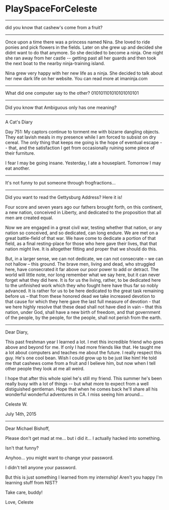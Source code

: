 # PlaySpaceForCeleste

-----------------------------------

did you know that cashew's come from a fruit?

-----------------------------------


Once upon a time there was a princess named Nina. She loved to ride ponies and pick flowers in the fields. Later on she grew up and decided she didnt want to do that anymore. So she decided to become a ninja. One night she ran away from her castle -- getting past all her guards and then took the next boat to the nearby ninja-training island. 

Nina grew very happy with her new life as a ninja. She decided to talk about her new dark life on her website.
You can read more at imaninja.com


------------------------------------------

What did one computer say to the other?
010101101010101010101

-------------------------------------------

Did you know that Ambiguous only has one meaning? 

------------------------------------------


A Cat's Diary

Day 751: My captors continue to torment me with bizarre dangling objects.  They eat lavish meals in my presence while I am forced to subsist on dry cereal.  The only thing that keeps me going is the hope of eventual escape -- that, and the satisfaction I get from occasionally ruining some piece of their furniture.  

I fear I may be going insane.  Yesterday, I ate a houseplant. Tomorrow I may eat another.

----------------------------------------------

It's not funny to put someone through frogfractions... 

-----------------------------------------

Did you want to read the Gettysburg Address? Here it is! 

Four score and seven years ago our fathers brought forth, on this continent, a new nation, conceived in Liberty, and dedicated to the proposition that all men are created equal.

Now we are engaged in a great civil war, testing whether that nation, or any nation so conceived, and so dedicated, can long endure. We are met on a great battle-field of that war. We have come to dedicate a portion of that field, as a final resting-place for those who here gave their lives, that that nation might live. It is altogether fitting and proper that we should do this.

But, in a larger sense, we can not dedicate, we can not consecrate – we can not hallow – this ground. The brave men, living and dead, who struggled here, have consecrated it far above our poor power to add or detract. The world will little note, nor long remember what we say here, but it can never forget what they did here. It is for us the living, rather, to be dedicated here to the unfinished work which they who fought here have thus far so nobly advanced. It is rather for us to be here dedicated to the great task remaining before us – that from these honored dead we take increased devotion to that cause for which they here gave the last full measure of devotion - that we here highly resolve that these dead shall not have died in vain – that this nation, under God, shall have a new birth of freedom, and that government of the people, by the people, for the people, shall not perish from the earth.

---------------------------------------

Dear Diary, 

This past freshman year I learned a lot. I met this incredible friend who goes above and beyond for me. If only I had more friends like that. He taught me a lot about computers and teaches me about the future. I really respect this guy. He's one cool bean. Wish I could grow up to be just like him! He told me that cashews come from a fruit and I believe him, but now when I tell other people they look at me all weird. 

I hope that after this whole spiel he's still my friend. This summer he's been really busy with a lot of things -- but what more to expect from a well distiguished gentleman. Hope that when he comes back he'll share all his wonderful wonderful adventures in CA. I miss seeing him around...

Celeste W. 

July 14th, 2015


-----------------------------------------



Dear Michael Bishoff, 

Please don't get mad at me... 
but i did it... I actually hacked into something. 

Isn't that funny? 

Anyhoo... you might want to change your password. 

I didn't tell anyone your password. 

But this is just something I learned from my internship! Aren't you happy I'm learning stuff from NIST? 

Take care, buddy! 


Love, 
Celeste
